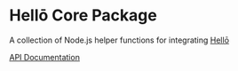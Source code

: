 # Hellō Core Package

A collection of Node.js helper functions for integrating [Hellō](https://hello.dev)

[API Documentation](https://www.hello.dev/docs/sdks/helper)